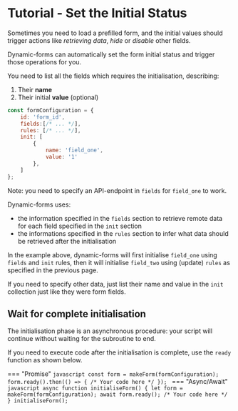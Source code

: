 # Tutorial - Set the Initial Status

Sometimes you need to load a prefilled form, and the initial values should trigger actions like *retrieving data*, *hide* or *disable* other fields.

Dynamic-forms can automatically set the form initial status and trigger those operations for you.

You need to list all the fields which requires the initialisation, describing:

1. Their **name**
2. Their initial **value** (optional)


```javascript
const formConfiguration = {
    id: 'form_id',
    fields:[/* ... */],
    rules: [/* ... */],
    init: [
        {
            name: 'field_one',
            value: '1'
        },
    ]
};
```

Note: you need to specify an API-endpoint in `fields` for `field_one` to work.

Dynamic-forms uses:

- the information specified in the `fields` section to retrieve remote data for each field specified in the `init` section
- the informations specified in the `rules` section to infer what data should be retrieved after the initialisation

In the example above, dynamic-forms will first initialise `field_one` using `fields` and `init` rules, then it will initialise `field_two` using (update) `rules` as specified in the previous page.

If you need to specify other data, just list their name and value in the `init` collection just like they were form fields.

## Wait for complete initialisation

The initialisation phase is an asynchronous procedure: your script will continue without waiting for the subroutine to end. 

If you need to execute code after the initialisation is complete, use the `ready` function as shown below.



=== "Promise"
    ```javascript
    const form = makeForm(formConfiguration);
    form.ready().then(() => {
        /* Your code here */
    });
    ```
=== "Async/Await"
    ```javascript
    async function initialiseForm() {
        let form = makeForm(formConfiguration);
        await form.ready();
        /* Your code here */
    }
    initialiseForm();
    ```

